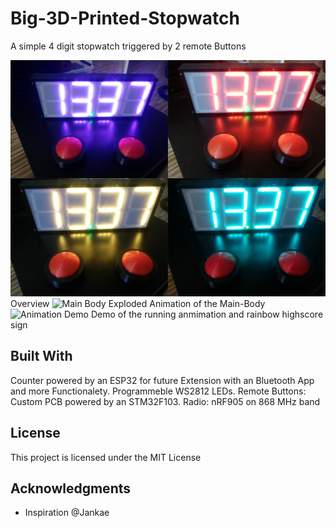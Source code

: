 
# Big-3D-Printed-Stopwatch

A simple 4 digit stopwatch triggered by 2 remote Buttons

![Overview](https://github.com/Nils2332/Big-Stopwatch/blob/master/Pictures/Color-Example.jpg)
Overview
![Main Body](https://github.com/Nils2332/Big-Stopwatch/blob/master/Pictures/7-Segment-Case.gif)
Exploded Animation of the Main-Body
![Animation Demo](https://github.com/Nils2332/Big-Stopwatch/blob/master/Pictures/7-Segment-Demo.gif)
Demo of the running anmimation and rainbow highscore sign
## Built With
Counter powered by an ESP32 for future Extension with an Bluetooth App and more Functionalety. Programmeble WS2812 LEDs.
Remote Buttons: Custom PCB powered by an STM32F103.
Radio: nRF905 on 868 MHz band

## License

This project is licensed under the MIT License

## Acknowledgments
* Inspiration @Jankae